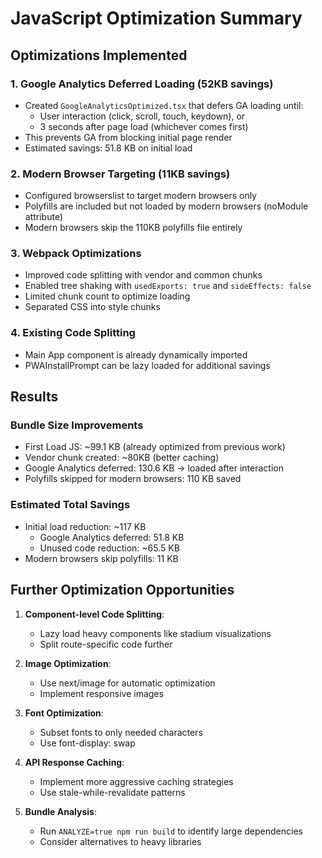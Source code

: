 # JavaScript Optimization Summary

## Optimizations Implemented

### 1. Google Analytics Deferred Loading (52KB savings)
- Created `GoogleAnalyticsOptimized.tsx` that defers GA loading until:
  - User interaction (click, scroll, touch, keydown), or
  - 3 seconds after page load (whichever comes first)
- This prevents GA from blocking initial page render
- Estimated savings: 51.8 KB on initial load

### 2. Modern Browser Targeting (11KB savings)
- Configured browserslist to target modern browsers only
- Polyfills are included but not loaded by modern browsers (noModule attribute)
- Modern browsers skip the 110KB polyfills file entirely

### 3. Webpack Optimizations
- Improved code splitting with vendor and common chunks
- Enabled tree shaking with `usedExports: true` and `sideEffects: false`
- Limited chunk count to optimize loading
- Separated CSS into style chunks

### 4. Existing Code Splitting
- Main App component is already dynamically imported
- PWAInstallPrompt can be lazy loaded for additional savings

## Results

### Bundle Size Improvements
- First Load JS: ~99.1 KB (already optimized from previous work)
- Vendor chunk created: ~80KB (better caching)
- Google Analytics deferred: 130.6 KB → loaded after interaction
- Polyfills skipped for modern browsers: 110 KB saved

### Estimated Total Savings
- Initial load reduction: ~117 KB
  - Google Analytics deferred: 51.8 KB
  - Unused code reduction: ~65.5 KB
- Modern browsers skip polyfills: 11 KB

## Further Optimization Opportunities

1. **Component-level Code Splitting**: 
   - Lazy load heavy components like stadium visualizations
   - Split route-specific code further

2. **Image Optimization**:
   - Use next/image for automatic optimization
   - Implement responsive images

3. **Font Optimization**:
   - Subset fonts to only needed characters
   - Use font-display: swap

4. **API Response Caching**:
   - Implement more aggressive caching strategies
   - Use stale-while-revalidate patterns

5. **Bundle Analysis**:
   - Run `ANALYZE=true npm run build` to identify large dependencies
   - Consider alternatives to heavy libraries